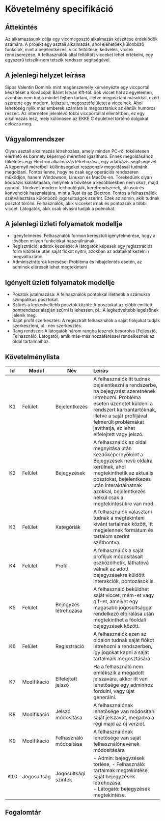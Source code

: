 # Követelmény specifikáció

## Áttekintés

Az alkamazásunk célja egy viccmegosztó alkalmazás készítése érdeklődők számára.
A projekt egy asztali alkalmazás, ahol eléhetőek különböző funkciók, mint a 
bejelentkezés, vicc feltöltése, kedvelés, viccek rendzserezése.
A felhasználók által feltöltött vicceket lehet értékelni, egy egyszerű 
tetszik-nem tetszik rendszer segítségével.

## A jelenlegi helyzet leírása

Sipos Valentin Dominik mint magánszemély kérvényézte egy viccportál készítését 
a Kovácspál Bálint István Kft-től.
Sok viccet hal az egyetemen, azonban nem tudja mindet fejben tartani, illetve 
megosztani másokkal, ezért szeretne egy modern, letisztult, megosztófelületet 
a vicceinek. Ahol lehetőség nylik más emberek számára is megosztaniuk az életük
humoros részeit.
Az interneten jelenlévő többi viccportállal ellentétben, ez egy alkalmazás 
lesz, mely különösen az EKKE C épületnél történő dolgokat célozza meg.

## Vágyalomrendszer

Olyan asztali alkalmazás létrehozása, amely minden PC-ről tökéletesen elérhető 
és bármely képernyő mérethez igazítható.
Ennek megoldásához tökéletes egy Electron alkalmazás létrehozása, egy adatbázis
segítségével.
A képernyő méretbeli különbségeket reszponzív megoldással tudnánk megoldani.
Fontos lenne, hogy ne csak egy operációs rendszeren működjön, hanem Windowson, 
Linuxon és MacOs-en.
Törekedünk olyan kódbázis kialakítására, melynek a bővítése a későbbiekben nem 
okoz, majd gondot.
Törekvés modern technológiák, keretrendszerek, stílusok és konvenciók 
használatára, mint a Rust és az Electron.
Fontos a felhasználók szétválasztása különböző jogosultságok szerint. 
Ezek az admin, akik tudnak posztot törölni.
Felhasználók, akik vicceket írnak és pontozzák a többi viccet.
Látogatók, akik csak olvasni tudják a poénokat.

## A jelenlegi üzleti folyamatok modellje

+ Igényfelmérés: Felhasználók formon keresztüli igényfelmérése, hogy a jövőben 
milyen funkciókat használnának.
+ Regisztráció, adatok kezelése: A látogatók képesek egy regisztrációs form 
kitöltése után saját fiókot nyitni, azokban az adataikat 
kezelni / megváltoztatni.
+ Adminisztrátorok keresése: Probléma és hibajelentés esetén, az adminok 
eléréseit lehet megtekinteni

## Igényelt üzleti folyamatok modellje

+ Posztok jutalmazása: A felhasználók pontokkal illethetik a számukra 
szimpatikus posztokat.
+ Szűrés a legkedveltebb posztok között: A posztokat az előbb említett 
pontrendszer alapján szűrni is lehessen, pl.: A legkedveltebb legelsőnek 
jelenik meg.
+ Saját profil szerkesztés: A regisztrált felhasználók a saját fiókjukat 
tudják szerkeszteni, pl.: név szerkesztés.
+ Rang rendszer: A látogatók három rangba lesznek besorolva (Fejlesztő, 
Felhasználó, Látogató), amik más-más hozzáféréssel rendelkeznek az oldal 
tartalmaihoz.
## Követelménylista

| Id    | Modul     | Név           | Leírás |
| :---: | ---       | ---           | :---   |
| K1    | Felület   | Bejelentkezés | A felhasználók itt tudnak bejelentkezni a rendszerbe, ha bejegyzést szeretnének létrehozni. Probléma esetén üzenetet küldeni a rendszert          karbantartóknak, illetve a saját profiljával felmerült problémákat javíthatja, ez lehet elfelejtett vagy jelszó. |
| K2    | Felület   | Bejegyzések   | A felhasználók az oldal megnyitása után kezdőképernyőként a Bejegyzések nevű oldalra kerülnek, ahol megtekinthetik az aktuális posztokat, bejelentkezés után interaktálhatnak azokkal, bejelentkezés nélkül csak a megtekintésükre van mód. |
| K3    | Felület   | Kategóriák    | A felhasználók választani tudnak a megtekinteni kívánt tartalmak között, itt megjelennek formátum és tartalom szerint szétbontva. |
| K4    | Felület   | Profil        | A felhasználók a saját profiljuk módosításait eszközölhetik, láthatóvá válnak az adott bejegyzésekre küldött interakciók, pontozások is.|
| K5    | Felület   | Bejegyzés létrehozása | A felhasználó beküldhet saját viccet, mém-et vagy gif-et, amelyet egy magasabb jogosultsággal rendelkező elbírálása után megtekinthet a főoldali bejegyzések között. |
| K6    | Felület   | Regisztráció  | A felhasználók ezen az oldalon tudnak saját fiókot létrehozni a rendszerben, így jogokat kapni a saját tartalmaik megosztására.|
| K7   | Modifikáció | Elfelejtett jelszó | Ha a felhasználó nem emlékszik a megadott jelszavára, akkor itt van lehetősége egy adminhoz fordulni, vagy újat generálni. |
| K8   | Modifikáció | Jelszó módosítása  | A felhasználónak lehetősége van módosítani saját jelszavát, megadva a régi majd az új verziót. |
| K9   | Modifikáció | Felhasználó módosítása | A felhasználónak lehetősége van saját felhasználónevének módosítására |
| K10   | Jogosultság | Jogosultsági szintek | - Admin: bejegyzések törlése, - Felhasználó: tartalmak megtekintése, saját bejegyzések létrehozása.<br> - Látogató: bejegyzések megtekintése. |
## Fogalomtár
